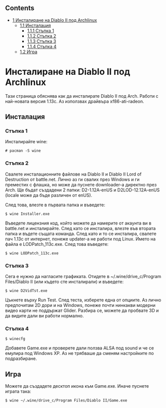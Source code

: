 ## Contents

*   [1 Инсталиране на Diablo II под Archlinux](#Инсталиране_на_Diablo_II_под_Archlinux)
    *   [1.1 Инсталация](#Инсталация)
        *   [1.1.1 Стъпка 1](#Стъпка_1)
        *   [1.1.2 Стъпка 2](#Стъпка_2)
        *   [1.1.3 Стъпка 3](#Стъпка_3)
        *   [1.1.4 Стъпка 4](#Стъпка_4)
    *   [1.2 Игра](#Игра)

# Инсталиране на Diablo II под Archlinux

Тази страница обяснява как да инсталирате Diablo II под Arch. Работи с най-новата версия 1.13c. Аз използвах драйвъра xf86-ati-radeon.

## Инсталация

### Стъпка 1

Инсталирайте wine:

```
# pacman -S wine

```

### Стъпка 2

Свалете инсталационните файлове на Diablo II и Diablo II Lord of Destruction от battle.net. Лично аз ги свалих през Windows и ги преместих с флашка, но може да пуснете downloader-а директно през Arch. Ще бъдат създадени 2 папки: D2-1.12A-enUS и D2LOD-12.12A-enUS (locale може да бъде различен от enUS).

След това, влезте в първата папка и въведете:

```
$ wine Installer.exe

```

Въведете лицензния код, който можете да намерите от акаунта ви в battle.net и инсталирайте. След като се инсталира, влезте във втората папка и въдете същата команда. След като и то се инсталира, свалете пач 1.13c от интернет, понеже updater-а не работи под Linux. Името на файла е LODPatch_113c.exe. След това въведете:

```
$ wine LODPatch_113c.exe

```

### Стъпка 3

Сега е нужно да нагласите графиката. Отидете в ~/.wine/drive_c/Program Files/Diablo II (или където сте инсталирали) и въведете:

```
$ wine D2VidTst.exe

```

Цъкнете върху Run Test. След теста, изберете една от опциите. Аз лично предпочитам 2D дори и на Windows, понеже почти нинкакви модерни видео карти не поддържат Glider. Разбира се, можете да пробвате 3D и да видите дали ви работи нормално.

### Стъпка 4

```
$ winecfg

```

Добавете Game.exe и проверете дали ползва ALSA под sound и че се емулира под Windows XP. Аз не трябваше да сменям настройките по подразбиране.

## Игра

Можете да създадете десктоп икона към Game.exe. Иначе пуснете играта така:

```
$ wine ~/.wine/drive_c/Program Files/Diablo II/Game.exe

```